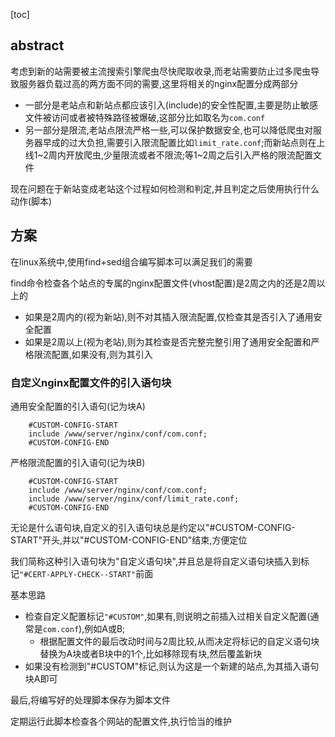 [toc]



## abstract

考虑到新的站需要被主流搜索引擎爬虫尽快爬取收录,而老站需要防止过多爬虫导致服务器负载过高的两方面不同的需要,这里将相关的nginx配置分成两部分

- 一部分是老站点和新站点都应该引入(include)的安全性配置,主要是防止敏感文件被访问或者被特殊路径被爆破,这部分比如取名为`com.conf`
- 另一部分是限流,老站点限流严格一些,可以保护数据安全,也可以降低爬虫对服务器早成的过大负担,需要引入限流配置比如`limit_rate.conf`;而新站点则在上线1~2周内开放爬虫,少量限流或者不限流;等1~2周之后引入严格的限流配置文件

现在问题在于新站变成老站这个过程如何检测和判定,并且判定之后使用执行什么动作(脚本)

## 方案

在linux系统中,使用find+sed组合编写脚本可以满足我们的需要

find命令检查各个站点的专属的nginx配置文件(vhost配置)是2周之内的还是2周以上的

- 如果是2周内的(视为新站),则不对其插入限流配置,仅检查其是否引入了通用安全配置
- 如果是2周以上(视为老站),则为其检查是否完整完整引用了通用安全配置和严格限流配置,如果没有,则为其引入

### 自定义nginx配置文件的引入语句块

通用安全配置的引入语句(记为块A)

```nginx
    #CUSTOM-CONFIG-START
    include /www/server/nginx/conf/com.conf;
    #CUSTOM-CONFIG-END
```

严格限流配置的引入语句(记为块B)

```nginx
    #CUSTOM-CONFIG-START
    include /www/server/nginx/conf/com.conf;
	include /www/server/nginx/conf/limit_rate.conf;
    #CUSTOM-CONFIG-END
```

无论是什么语句块,自定义的引入语句块总是约定以"#CUSTOM-CONFIG-START"开头,并以"#CUSTOM-CONFIG-END"结束,方便定位

我们简称这种引入语句块为"自定义语句块",并且总是将自定义语句块插入到标记`"#CERT-APPLY-CHECK--START"`前面

基本思路

- 检查自定义配置标记`"#CUSTOM"`,如果有,则说明之前插入过相关自定义配置(通常是`com.conf`),例如A或B;
  - 根据配置文件的最后改动时间与2周比较,从而决定将标记的自定义语句块替换为A块或者B块中的1个,比如移除现有块,然后覆盖新块
- 如果没有检测到"#CUSTOM"标记,则认为这是一个新建的站点,为其插入语句块A即可

最后,将编写好的处理脚本保存为脚本文件

定期运行此脚本检查各个网站的配置文件,执行恰当的维护


